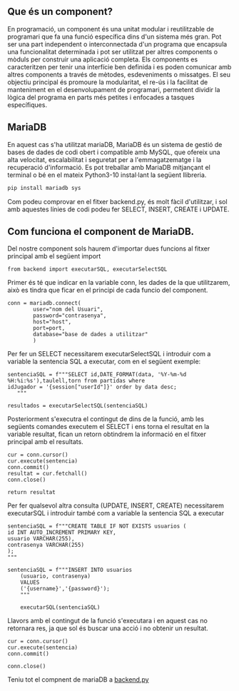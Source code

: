## Que és un component?

En programació, un component és una unitat modular i reutilitzable de programari que fa una funció específica dins d'un sistema més gran. Pot ser una part independent o interconnectada d'un programa que encapsula una funcionalitat determinada i pot ser utilitzat per altres components o mòduls per construir una aplicació completa.
Els components es caracteritzen per tenir una interfície ben definida i es poden comunicar amb altres components a través de mètodes, esdeveniments o missatges. El seu objectiu principal és promoure la modularitat, el re-ús i la facilitat de manteniment en el desenvolupament de programari, permetent dividir la lògica del programa en parts més petites i enfocades a tasques específiques.

## MariaDB

En aquest cas s'ha utilitzat mariaDB, MariaDB és un sistema de gestió de bases de dades de codi obert i compatible amb MySQL, que ofereix una alta velocitat, escalabilitat i seguretat per a l'emmagatzematge i la recuperació d'informació.
Es pot treballar amb MariaDB mitjançant el terminal o bé en el mateix Python3-10 instal·lant la següent llibreria.

  ```sh
  pip install mariadb sys
  ```
Com podeu comprovar en el fitxer backend.py, és molt fàcil d'utilitzar, i sol amb aquestes línies de codi podeu fer SELECT, INSERT, CREATE i UPDATE.

## Com funciona el component de MariaDB.

Del nostre component sols haurem d'importar dues funcions al fitxer principal amb el següent import
```
from backend import executarSQL, executarSelectSQL
  ```
Primer és té que indicar en la variable conn, les dades de la que utilitzarem, això es tindra que ficar en el principi de cada funcio del component.
```
conn = mariadb.connect(
        user="nom del Usuari",
        password="contrasenya",
        host="host",
        port=port,
        database="base de dades a utilitzar"
        )
  ```
Per fer un SELECT necessitarem executarSelectSQL i introduir com a variable la sentencia SQL a executar, com en el següent exemple:
```
sentenciaSQL = f"""SELECT id,DATE_FORMAT(data, '%Y-%m-%d %H:%i:%s'),taulell,torn from partidas where 
idJugador = '{session["userId"]}' order by data desc;
   """

resultados = executarSelectSQL(sentenciaSQL)
  ```
Posteriorment s'executra el contingut de dins de la funció, amb les següents comandes executem el SELECT i ens torna el resultat en la variable resultat, fican un retorn obtindrem la informació en el fitxer principal amb el resultats. 
```
cur = conn.cursor()
cur.execute(sentencia)
conn.commit()
resultat = cur.fetchall()
conn.close()

return resultat
```
Per fer qualsevol altra consulta (UPDATE, INSERT, CREATE) necessitarem executarSQL i introduir també com a variable la sentencia SQL a executar
```
sentenciaSQL = f"""CREATE TABLE IF NOT EXISTS usuarios (
id INT AUTO_INCREMENT PRIMARY KEY,
usuario VARCHAR(255),
contrasenya VARCHAR(255)
);
"""
```
```
sentenciaSQL = f"""INSERT INTO usuarios
    (usuario, contrasenya)
    VALUES
    ('{username}','{password}');
    """

    executarSQL(sentenciaSQL)
```
Llavors amb el contingut de la funció s'executara i en aquest cas no retornara res, ja que sol és buscar una acció i no obtenir un resultat.
```
cur = conn.cursor()
cur.execute(sentencia)
conn.commit()

conn.close()
  ```
Teniu tot el compnent de mariaDB a [backend.py](backend.py)